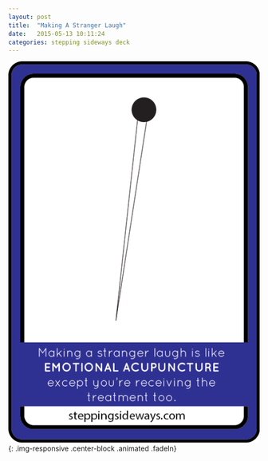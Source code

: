 ```yaml
---
layout: post
title:  "Making A Stranger Laugh"
date:   2015-05-13 10:11:24
categories: stepping sideways deck
---
```

![Making a stranger laugh is like EMOTIONAL ACUPUNCTURE except you’re receiving the treatment too.](https://github.com/steppingsideways/steppingsideways.github.io/blob/master/images/Medium_Sized_Images/making_a_stranger_laugh.png?raw=true){: .img-responsive .center-block .animated .fadeIn}